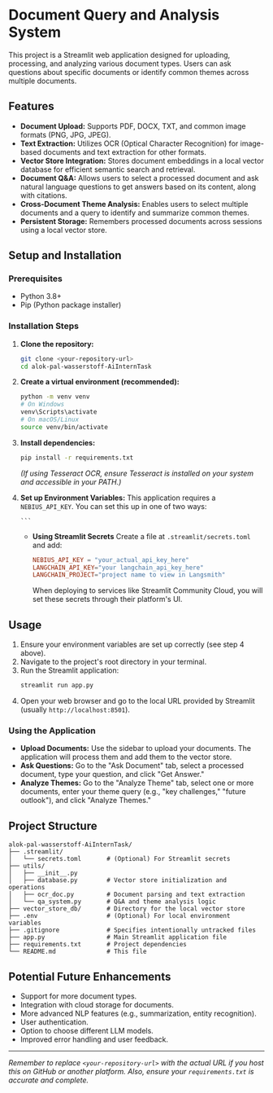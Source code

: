 # Document Query and Analysis System

This project is a Streamlit web application designed for uploading, processing, and analyzing various document types. Users can ask questions about specific documents or identify common themes across multiple documents.

## Features

*   **Document Upload:** Supports PDF, DOCX, TXT, and common image formats (PNG, JPG, JPEG).
*   **Text Extraction:** Utilizes OCR (Optical Character Recognition) for image-based documents and text extraction for other formats.
*   **Vector Store Integration:** Stores document embeddings in a local vector database for efficient semantic search and retrieval.
*   **Document Q&A:** Allows users to select a processed document and ask natural language questions to get answers based on its content, along with citations.
*   **Cross-Document Theme Analysis:** Enables users to select multiple documents and a query to identify and summarize common themes.
*   **Persistent Storage:** Remembers processed documents across sessions using a local vector store.

## Setup and Installation

### Prerequisites

*   Python 3.8+
*   Pip (Python package installer)

### Installation Steps

1.  **Clone the repository:**
    ```bash
    git clone <your-repository-url>
    cd alok-pal-wasserstoff-AiInternTask
    ```

2.  **Create a virtual environment (recommended):**
    ```bash
    python -m venv venv
    # On Windows
    venv\Scripts\activate
    # On macOS/Linux
    source venv/bin/activate
    ```

3.  **Install dependencies:**
    
    ```bash
    pip install -r requirements.txt
    ```
    *(If using Tesseract OCR, ensure Tesseract is installed on your system and accessible in your PATH.)*

4.  **Set up Environment Variables:**
    This application requires a `NEBIUS_API_KEY`. You can set this up in one of two ways:

        ```
    *   **Using Streamlit Secrets**
        Create a file at `.streamlit/secrets.toml` and add:
        ```toml
        NEBIUS_API_KEY = "your_actual_api_key_here"
        LANGCHAIN_API_KEY="your langchain_api_key_here"
        LANGCHAIN_PROJECT="project name to view in Langsmith"
        ```
        When deploying to services like Streamlit Community Cloud, you will set these secrets through their platform's UI.

## Usage

1.  Ensure your environment variables are set up correctly (see step 4 above).
2.  Navigate to the project's root directory in your terminal.
3.  Run the Streamlit application:
    ```bash
    streamlit run app.py
    ```
4.  Open your web browser and go to the local URL provided by Streamlit (usually `http://localhost:8501`).

### Using the Application

*   **Upload Documents:** Use the sidebar to upload your documents. The application will process them and add them to the vector store.
*   **Ask Questions:** Go to the "Ask Document" tab, select a processed document, type your question, and click "Get Answer."
*   **Analyze Themes:** Go to the "Analyze Theme" tab, select one or more documents, enter your theme query (e.g., "key challenges," "future outlook"), and click "Analyze Themes."

## Project Structure

```
alok-pal-wasserstoff-AiInternTask/
├── .streamlit/
│   └── secrets.toml       # (Optional) For Streamlit secrets
├── utils/
│   ├── __init__.py
│   ├── database.py        # Vector store initialization and operations
│   ├── ocr_doc.py         # Document parsing and text extraction
│   └── qa_system.py       # Q&A and theme analysis logic
├── vector_store_db/       # Directory for the local vector store
├── .env                   # (Optional) For local environment variables
├── .gitignore             # Specifies intentionally untracked files
├── app.py                 # Main Streamlit application file
├── requirements.txt       # Project dependencies
└── README.md              # This file
```

## Potential Future Enhancements

*   Support for more document types.
*   Integration with cloud storage for documents.
*   More advanced NLP features (e.g., summarization, entity recognition).
*   User authentication.
*   Option to choose different LLM models.
*   Improved error handling and user feedback.

---

*Remember to replace `<your-repository-url>` with the actual URL if you host this on GitHub or another platform. Also, ensure your `requirements.txt` is accurate and complete.*